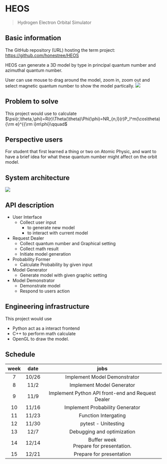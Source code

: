 # HEOS
> Hydrogen Electron Orbital Simulator

## Basic information

The GitHub repository (URL) hosting the term project: https://github.com/honestree/HEOS

HEOS can generate a 3D model by type in principal quantum number and azimuthal quantum number.

User can use mouse to drag around the model, zoom in, zoom out and select magnetic quantum number to show the model partically.
![](https://i.imgur.com/tp0BtPp.png)

## Problem to solve

This project would use to calculate
$\psi(r,\theta,\phi)=R(r)\Theta(\theta)\Phi(\phi)=NR_{n,l}(r)P_l^m(\cos\theta){\rm e}^{{\rm i}m\phi}\qquad$


## Perspective users

For student that first learned a thing or two on Atomic Physic, and want to have a brief idea for what these quantum number might affect on the orbit model.

## System architecture

![](https://i.imgur.com/rYGtujQ.png)



## API description

* User Interface 
    * Collect user input
        * to generate new model
        * to interact with current model
* Request Dealer
    * Collect quantum number and Graphical setting
    * Collect math result
    * Initiate model generation
* Probability Former
    * Calculate Probability by given input
* Model Generator
    * Generate model with given graphic setting
* Model Demonstrator
    * Demonstrate model
    * Respond to users action
## Engineering infrastructure

This project would use 
* Python act as a interact frontend
* C++ to perform math calculate
* OpenGL to draw the model.

## Schedule

|week|date|jobs|
|:-:|:---:|:--:|
|7  |10/26| Implement Model Demonstrator                      |
|8  |11/2 | Implement Model Generator                         |
|9  |11/9 | Implement Python API front-end and Request Dealer |
|10 |11/16| Implement Probability Generator                   |
|11 |11/23| Function Intergating                              |
|12 |11/30| pytest - Unitesting                               |
|13 |12/7 | Debugging and optimization                        |
|14 |12/14| Buffer week <br> Prepare for presentation.        |
|15 |12/21| Prepare for presentation                          |

  

 




